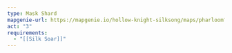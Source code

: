```yaml
---
type: Mask Shard
mapgenie-url: https://mapgenie.io/hollow-knight-silksong/maps/pharloom?locationIds=479460
act: "3"
requirements:
  - "[[Silk Soar]]"
---
```

